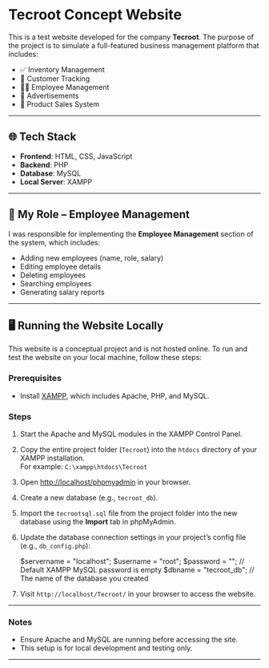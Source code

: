 # Tecroot Concept Website

This is a test website developed for the company **Tecroot**. The purpose of the project is to simulate a full-featured business management platform that includes:

- ✅ Inventory Management  
- 👥 Customer Tracking  
- 🧑‍💼 Employee Management  
- 📢 Advertisements  
- 🛒 Product Sales System

---

## 🌐 Tech Stack

- **Frontend**: HTML, CSS, JavaScript  
- **Backend**: PHP  
- **Database**: MySQL  
- **Local Server**: XAMPP  

---

## 👤 My Role – Employee Management

I was responsible for implementing the **Employee Management** section of the system, which includes:

- Adding new employees (name, role, salary)
- Editing employee details
- Deleting employees
- Searching employees
- Generating salary reports

---

## 🖥️ Running the Website Locally

This website is a conceptual project and is not hosted online. To run and test the website on your local machine, follow these steps:

### Prerequisites

- Install [XAMPP](https://www.apachefriends.org/index.html), which includes Apache, PHP, and MySQL.

### Steps

1. Start the Apache and MySQL modules in the XAMPP Control Panel.

2. Copy the entire project folder (`Tecroot`) into the `htdocs` directory of your XAMPP installation.  
   For example: `C:\xampp\htdocs\Tecroot`

3. Open [http://localhost/phpmyadmin](http://localhost/phpmyadmin) in your browser.

4. Create a new database (e.g., `tecroot_db`).

5. Import the `tecrootsql.sql` file from the project folder into the new database using the **Import** tab in phpMyAdmin.

6. Update the database connection settings in your project’s config file (e.g., `db_config.php`):

    $servername = "localhost";
    $username = "root";
    $password = "";  // Default XAMPP MySQL password is empty
    $dbname = "tecroot_db";  // The name of the database you created

7. Visit `http://localhost/Tecroot/` in your browser to access the website.

---

### Notes

- Ensure Apache and MySQL are running before accessing the site.
- This setup is for local development and testing only.

---
